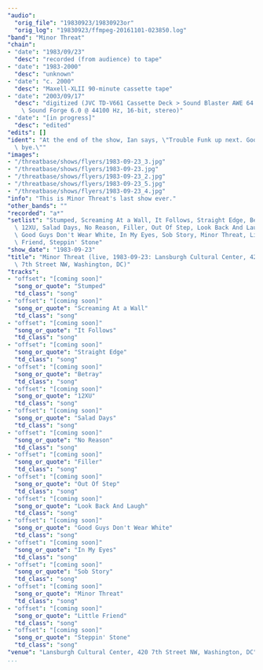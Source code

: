 ```yaml
---
"audio":
  "orig_file": "19830923/19830923or"
  "orig_log": "19830923/ffmpeg-20161101-023850.log"
"band": "Minor Threat"
"chain":
- "date": "1983/09/23"
  "desc": "recorded (from audience) to tape"
- "date": "1983-2000"
  "desc": "unknown"
- "date": "c. 2000"
  "desc": "Maxell-XLII 90-minute cassette tape"
- "date": "2003/09/17"
  "desc": "digitized (JVC TD-V661 Cassette Deck > Sound Blaster AWE 64 >\
    \ Sound Forge 6.0 @ 44100 Hz, 16-bit, stereo)"
- "date": "[in progress]"
  "desc": "edited"
"edits": []
"ident": "At the end of the show, Ian says, \"Trouble Funk up next. Good\
  \ bye.\""
"images":
- "/threatbase/shows/flyers/1983-09-23_3.jpg"
- "/threatbase/shows/flyers/1983-09-23.jpg"
- "/threatbase/shows/flyers/1983-09-23_2.jpg"
- "/threatbase/shows/flyers/1983-09-23_5.jpg"
- "/threatbase/shows/flyers/1983-09-23_4.jpg"
"info": "This is Minor Threat's last show ever."
"other_bands": ""
"recorded": "a*"
"setlist": "Stumped, Screaming At a Wall, It Follows, Straight Edge, Betray,\
  \ 12XU, Salad Days, No Reason, Filler, Out Of Step, Look Back And Laugh,\
  \ Good Guys Don't Wear White, In My Eyes, Sob Story, Minor Threat, Little\
  \ Friend, Steppin' Stone"
"show_date": "1983-09-23"
"title": "Minor Threat (live, 1983-09-23: Lansburgh Cultural Center, 420\
  \ 7th Street NW, Washington, DC)"
"tracks":
- "offset": "[coming soon]"
  "song_or_quote": "Stumped"
  "td_class": "song"
- "offset": "[coming soon]"
  "song_or_quote": "Screaming At a Wall"
  "td_class": "song"
- "offset": "[coming soon]"
  "song_or_quote": "It Follows"
  "td_class": "song"
- "offset": "[coming soon]"
  "song_or_quote": "Straight Edge"
  "td_class": "song"
- "offset": "[coming soon]"
  "song_or_quote": "Betray"
  "td_class": "song"
- "offset": "[coming soon]"
  "song_or_quote": "12XU"
  "td_class": "song"
- "offset": "[coming soon]"
  "song_or_quote": "Salad Days"
  "td_class": "song"
- "offset": "[coming soon]"
  "song_or_quote": "No Reason"
  "td_class": "song"
- "offset": "[coming soon]"
  "song_or_quote": "Filler"
  "td_class": "song"
- "offset": "[coming soon]"
  "song_or_quote": "Out Of Step"
  "td_class": "song"
- "offset": "[coming soon]"
  "song_or_quote": "Look Back And Laugh"
  "td_class": "song"
- "offset": "[coming soon]"
  "song_or_quote": "Good Guys Don't Wear White"
  "td_class": "song"
- "offset": "[coming soon]"
  "song_or_quote": "In My Eyes"
  "td_class": "song"
- "offset": "[coming soon]"
  "song_or_quote": "Sob Story"
  "td_class": "song"
- "offset": "[coming soon]"
  "song_or_quote": "Minor Threat"
  "td_class": "song"
- "offset": "[coming soon]"
  "song_or_quote": "Little Friend"
  "td_class": "song"
- "offset": "[coming soon]"
  "song_or_quote": "Steppin' Stone"
  "td_class": "song"
"venue": "Lansburgh Cultural Center, 420 7th Street NW, Washington, DC"
...
```

